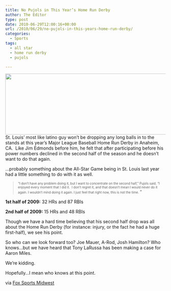 ```yaml
---
title: No Pujols in This Year’s Home Run Derby
author: The Editor
type: post
date: 2010-06-29T12:00:16+00:00
url: /2010/06/29/no-pujols-in-this-years-home-run-derby/
categories:
  - Sports
tags:
  - all star
  - home run derby
  - pujols

---
```

<a rel="attachment wp-att-956" href="http://punchingkitty.com/2009/07/17/pujols-hates-the-riverfront-times/pujols_header/"><img class="aligncenter size-full wp-image-956" title="pujols_header" src="http://media.punchingkitty.com/wordpress/2009/07/pujols_header.jpg" alt="" width="637" height="191" srcset="http://media.punchingkitty.com/wordpress/2009/07/pujols_header.jpg 637w, http://media.punchingkitty.com/wordpress/2009/07/pujols_header-300x89.jpg 300w" sizes="(max-width: 637px) 100vw, 637px" /></a>St. Louis&#8217; most like latino guy won&#8217;t be dropping any long balls in to the stands at this year&#8217;s Major League Baseball Home Run Derby in Anaheim, CA.  Like Jim Edmonds before him, he felt that after participating before his power numbers declined in the second half of the season and he doesn&#8217;t want to do that again.

&#8230;probably something about the All-Star Game being in St. Louis last year had a little something to do with it as well.

> <span style="font-size: x-small;">&#8220;I don’t have any problem doing it, but I want to concentrate on the second half,&#8221; Pujols said. &#8220;I enjoyed every moment that I did it.  I don’t regret it, and that doesn’t mean I would never do it again. I wouldn’t mind doing it again. I just feel that right now, this is not the time. </span>&#8220;

**1st half of 2009:** 32 HRs and 87 RBIs

**2nd half of 2009:** 15 HRs and 48 RBIs

Though we have a hard time believing that his second half drop was all about the Home Run Derby (for instance: injury, or the fact he had a huge first-half), we see his point.

So who can we look forward too? Joe Mauer, A-Rod, Josh Hamilton? Who knows&#8230;but we have heard that Tony LaRussa has been making a case for Aaron Miles.

We&#8217;re kidding.

Hopefully&#8230;I mean who knows at this point.

via <a href="http://www.foxsportsmidwest.com/06/28/10/Pujols-to-decline-Home-Run-Derby-invite/landing_stlcardinals.html?blockID=262324&feedID=3578" target="_blank">Fox Sports Midwest</a>